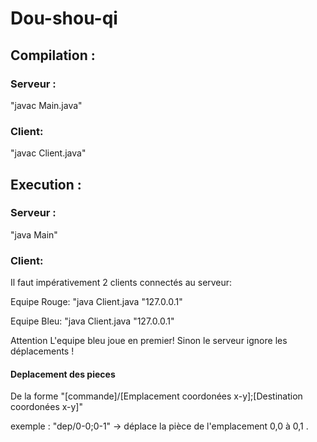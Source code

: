 # Dou-shou-qi
## Compilation :
### Serveur :
"javac Main.java"
### Client:
"javac Client.java"
## Execution :
### Serveur :
"java Main"
### Client:
Il faut impérativement 2 clients connectés au serveur:

Equipe Rouge:
"java Client.java "127.0.0.1" 

Equipe Bleu:
"java Client.java "127.0.0.1"

Attention L'equipe bleu joue en premier! Sinon le serveur ignore les déplacements !

#### Deplacement des pieces
De la forme "[commande]/[Emplacement coordonées x-y];[Destination coordonées x-y]"

exemple : "dep/0-0;0-1" -> déplace la pièce de l'emplacement 0,0 à 0,1 .


